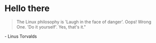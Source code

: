 # Hello there

> The Linux philosophy is 'Laugh in the face of danger'. Oops! Wrong One. 'Do it yourself'. Yes, that's it." 

\- Linus Torvalds
